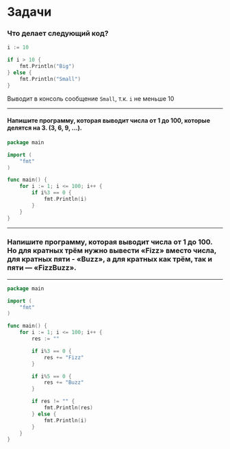 # Задачи
### Что делает следующий код?
```go
i := 10

if i > 10 {
    fmt.Println("Big")
} else {
    fmt.Println("Small")
}
```
Выводит в консоль сообщение `Small`, т.к. `i` не меньше 10
***
#### Напишите программу, которая выводит числа от 1 до 100, которые делятся на 3. (3, 6, 9, …).
```go
package main

import (
	"fmt"
)

func main() {
	for i := 1; i <= 100; i++ {
		if i%3 == 0 {
			fmt.Println(i)
		}
	}
}
```
***
### Напишите программу, которая выводит числа от 1 до 100. Но для кратных трём нужно вывести «Fizz» вместо числа, для кратных пяти - «Buzz», а для кратных как трём, так и пяти — «FizzBuzz».
***
```go
package main

import (
	"fmt"
)

func main() {
	for i := 1; i <= 100; i++ {
		res := ""

		if i%3 == 0 {
			res += "Fizz"
		}

		if i%5 == 0 {
			res += "Buzz"
		}

		if res != "" {
			fmt.Println(res)
		} else {
			fmt.Println(i)
		}
	}
}
```
